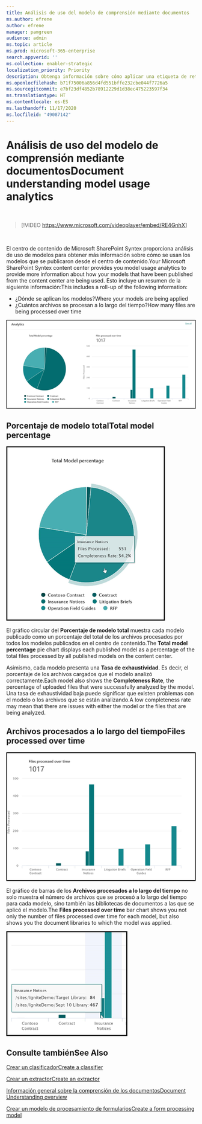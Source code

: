 ```yaml
---
title: Análisis de uso del modelo de comprensión mediante documentos
ms.author: efrene
author: efrene
manager: pamgreen
audience: admin
ms.topic: article
ms.prod: microsoft-365-enterprise
search.appverid: ''
ms.collection: enabler-strategic
localization_priority: Priority
description: Obtenga información sobre cómo aplicar una etiqueta de retención en un modelo de comprensión mediante documentos
ms.openlocfilehash: b71f75006a856d4fd551bffe232cbe044f7726a5
ms.sourcegitcommit: e7bf23df4852b78912229d1d38ec475223597f34
ms.translationtype: HT
ms.contentlocale: es-ES
ms.lasthandoff: 11/17/2020
ms.locfileid: "49087142"
---
```

# <a name="document-understanding-model-usage-analytics"></a><span data-ttu-id="c8df1-103">Análisis de uso del modelo de comprensión mediante documentos</span><span class="sxs-lookup"><span data-stu-id="c8df1-103">Document understanding model usage analytics</span></span>

</br>

> [!VIDEO https://www.microsoft.com/videoplayer/embed/RE4GnhX]  

</br>


<span data-ttu-id="c8df1-104">El centro de contenido de Microsoft SharePoint Syntex proporciona análisis de uso de modelos para obtener más información sobre cómo se usan los modelos que se publicaron desde el centro de contenido.</span><span class="sxs-lookup"><span data-stu-id="c8df1-104">Your Microsoft SharePoint Syntex content center provides you model usage analytics to provide more information about how your models that have been published from the content center are being used.</span></span> <span data-ttu-id="c8df1-105">Esto incluye un resumen de la siguiente información:</span><span class="sxs-lookup"><span data-stu-id="c8df1-105">This includes a roll-up of the following information:</span></span>

- <span data-ttu-id="c8df1-106">¿Dónde se aplican los modelos?</span><span class="sxs-lookup"><span data-stu-id="c8df1-106">Where your models are being applied</span></span>
- <span data-ttu-id="c8df1-107">¿Cuántos archivos se procesan a lo largo del tiempo?</span><span class="sxs-lookup"><span data-stu-id="c8df1-107">How many files are being processed over time</span></span>

 ![Análisis de modelo](../media/content-understanding/model-analytics.png) </br>

## <a name="total-model-percentage"></a><span data-ttu-id="c8df1-109">Porcentaje de modelo total</span><span class="sxs-lookup"><span data-stu-id="c8df1-109">Total model percentage</span></span>

   ![Porcentaje de modelo total](../media/content-understanding/total-model-percentage.png) </br>

<span data-ttu-id="c8df1-111">El gráfico circular del **Porcentaje de modelo total** muestra cada modelo publicado como un porcentaje del total de los archivos procesados por todos los modelos publicados en el centro de contenido.</span><span class="sxs-lookup"><span data-stu-id="c8df1-111">The **Total model percentage** pie chart displays each published model as a percentage of the total files processed by all published models on the content center.</span></span>

<span data-ttu-id="c8df1-112">Asimismo, cada modelo presenta una **Tasa de exhaustividad**. Es decir, el porcentaje de los archivos cargados que el modelo analizó correctamente.</span><span class="sxs-lookup"><span data-stu-id="c8df1-112">Each model also shows the **Completeness Rate**, the percentage of uploaded files that were successfully analyzed by the model.</span></span> <span data-ttu-id="c8df1-113">Una tasa de exhaustividad baja puede significar que existen problemas con el modelo o los archivos que se están analizando.</span><span class="sxs-lookup"><span data-stu-id="c8df1-113">A low completeness rate may mean that there are issues with either the model or the files that are being analyzed.</span></span>

## <a name="files-processed-over-time"></a><span data-ttu-id="c8df1-114">Archivos procesados a lo largo del tiempo</span><span class="sxs-lookup"><span data-stu-id="c8df1-114">Files processed over time</span></span>

   ![Archivos procesados](../media/content-understanding/files-processed-over-time.png) </br>

<span data-ttu-id="c8df1-116">El gráfico de barras de los **Archivos procesados a lo largo del tiempo** no solo muestra el número de archivos que se procesó a lo largo del tiempo para cada modelo, sino también las bibliotecas de documentos a las que se aplicó el modelo.</span><span class="sxs-lookup"><span data-stu-id="c8df1-116">The **Files processed over time** bar chart shows you not only the number of files processed over time for each model, but also shows you the document libraries to which the model was applied.</span></span>

   ![Gráfico de barras](../media/content-understanding/bar-chart-models.png) </br>

## <a name="see-also"></a><span data-ttu-id="c8df1-118">Consulte también</span><span class="sxs-lookup"><span data-stu-id="c8df1-118">See Also</span></span>
[<span data-ttu-id="c8df1-119">Crear un clasificador</span><span class="sxs-lookup"><span data-stu-id="c8df1-119">Create a classifier</span></span>](create-a-classifier.md)

[<span data-ttu-id="c8df1-120">Crear un extractor</span><span class="sxs-lookup"><span data-stu-id="c8df1-120">Create an extractor</span></span>](create-an-extractor.md)

[<span data-ttu-id="c8df1-121">Información general sobre la comprensión de los documentos</span><span class="sxs-lookup"><span data-stu-id="c8df1-121">Document Understanding overview</span></span>](document-understanding-overview.md)

[<span data-ttu-id="c8df1-122">Crear un modelo de procesamiento de formularios</span><span class="sxs-lookup"><span data-stu-id="c8df1-122">Create a form processing model</span></span>](create-a-form-processing-model.md)  
